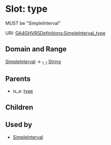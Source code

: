 
# Slot: type


MUST be "SimpleInterval"

URI: [GA4GHVRSDefinitions:SimpleInterval_type](GA4GHVRSDefinitionsSimpleInterval_type)


## Domain and Range

[SimpleInterval](SimpleInterval.md) &#8594;  <sub>1..1</sub> [String](types/String.md)

## Parents

 *  is_a: [type](type.md)

## Children


## Used by

 * [SimpleInterval](SimpleInterval.md)
